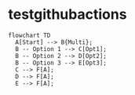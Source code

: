 # testgithubactions

```mermaid
flowchart TD
  A[Start] --> B{Multi};
  B -- Option 1 --> C[Opt1];
  B -- Option 2 --> D[Opt2];
  B -- Option 3 --> E[Opt3];
  C --> F[A];
  D --> F[A];
  E --> F[A];
```
